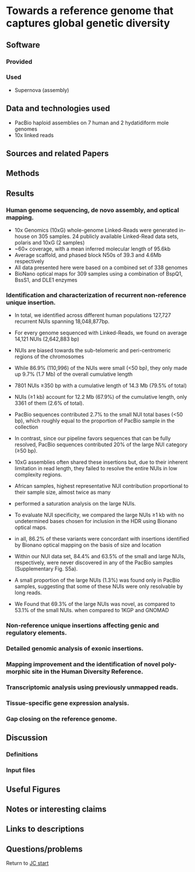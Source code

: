 # Towards a reference genome that captures global genetic diversity

## Software 
### Provided
### Used 
- Supernova (assembly)

## Data and technologies used
- PacBio haploid assemblies on 7 human and 2 hydatidiform mole genomes
- 10x linked reads 




## Sources and related Papers

## Methods

## Results

### Human genome sequencing, de novo assembly, and optical mapping.
- 10x Genomics (10xG) whole-genome Linked-Reads were generated in-house on 305 samples. 24 publicly available Linked-Read data sets, polaris and 10xG (2 samples)
- ~60× coverage, with a mean inferred molecular length of 95.6kb
- Average scaffold, and phased block N50s of 39.3 and 4.6Mb respectively
- All data presented here were based on a combined set of 338 genomes
- BioNano optical maps for 309 samples using a combination of BspQ1, BssS1, and DLE1 enzymes

### Identification and characterization of recurrent non-reference unique insertion.
- In total, we identified across different human populations 127,727 recurrent NUIs spanning 18,048,877bp.
- For every genome sequenced with Linked-Reads, we found on average 14,121 NUIs (2,642,883 bp)
- NUIs are biased towards the sub-telomeric and peri-centromeric regions of the chromosomes 
- While 86.9% (110,996) of the NUIs were small (<50 bp), they only made up 9.7% (1.7 Mb) of the overall cumulative length
- 7801 NUIs ≥350 bp with a cumulative length of 14.3 Mb (79.5% of total)
- NUIs (≥1 kb) account for 12.2 Mb (67.9%) of the cumulative length, only 3361 of them (2.6% of total).
- PacBio sequences contributed 2.7% to the small NUI total bases (<50 bp), which roughly equal to the proportion of PacBio sample in the collection
- In contrast, since our pipeline favors sequences that can be fully resolved, PacBio sequences contributed 20% of the large NUI category (≥50 bp). 
- 10xG assemblies often shared these insertions but, due to their inherent limitation in read length, they failed to resolve the entire NUIs in low complexity regions.
- African samples, highest representative NUI contribution proportional to their sample size, almost twice as many

- performed a saturation analysis on the large NUIs.
- To evaluate NUI specificity, we compared the large NUIs ≥1 kb with no undetermined bases chosen for inclusion in the HDR using Bionano optical maps.
- in all, 86.2% of these variants were concordant with insertions identified by Bionano optical mapping on the basis of size and location
- Within our NUI data set, 84.4% and 63.5% of the small and large NUIs, respectively, were never discovered in any of the PacBio samples (Supplementary Fig. S5a).
-  A small proportion of the large NUIs (1.3%) was found only in PacBio samples, suggesting that some of these NUIs were only resolvable by long reads. 
-  We Found that 69.3% of the large NUIs was novel, as compared to 53.1% of the small NUIs. when compared to 1KGP and GNOMAD


### Non-reference unique insertions affecting genic and regulatory elements.

### Detailed genomic analysis of exonic insertions.

### Mapping improvement and the identification of novel poly- morphic site in the Human Diversity Reference.

### Transcriptomic analysis using previously unmapped reads.

### Tissue-specific gene expression analysis.

### Gap closing on the reference genome.


## Discussion



### Definitions

### Input files

## Useful Figures



## Notes or interesting claims

## Links to descriptions

## Questions/problems

Return to [JC start](../../)
